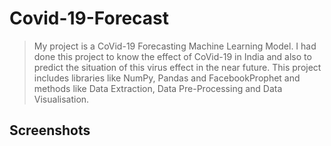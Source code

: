 # Covid-19-Forecast
> My project is a CoVid-19 Forecasting Machine Learning Model. I had done this project to know the effect of CoVid-19 in India and also to predict the situation of 
this virus effect in the near future.
> This project includes libraries like NumPy, Pandas and FacebookProphet and methods like Data Extraction, Data Pre-Processing and Data Visualisation. 

## Screenshots
![]()
![]()
